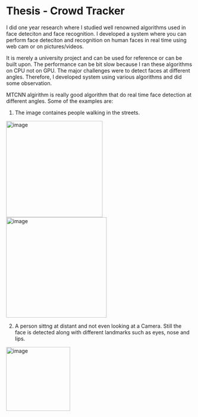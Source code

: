 # Thesis - Crowd Tracker

I did one year research where I studied well renowned algorithms used in face deteciton and face recognition. I developed a system where you can perform face deteciton and recognition on human faces in real time using web cam or on pictures/videos. 

It is merely a university project and can be used for reference or can be built upon. The performance can be bit slow because I ran these algorithms on CPU not on GPU. The major challenges were to detect faces at different angles. Therefore, I developed system using various algorithms and did some observation. 

MTCNN algirithm is really good algorithm that do real time face detection at different angles. Some of the examples are:

1. The image containes people walking in the streets. 
<img width="259" alt="image" src="https://user-images.githubusercontent.com/34045871/50037573-91874d00-005e-11e9-8608-1bbe3e80b50a.png">


<img width="270" alt="image" src="https://user-images.githubusercontent.com/34045871/50037597-c5627280-005e-11e9-8d86-92b855c4f0b8.png">

2. A person sittng at distant and not even looking at a Camera. Still the face is detected along with different landmarks such as eyes, nose and lips.

<img width="172" alt="image" src="https://user-images.githubusercontent.com/34045871/50037606-e034e700-005e-11e9-857c-c045e82e6f78.png">
